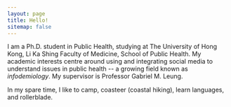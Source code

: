 ```yaml
---
layout: page
title: Hello!
sitemap: false
---
```


I am a Ph.D. student in Public Health, studying at The University of Hong Kong, Li Ka Shing Faculty of Medicine, School of Public Health. My academic interests centre around using and integrating social media to understand issues in public health -- a growing field known as <i>infodemiology</i>. My supervisor is Professor Gabriel M. Leung. 

In my spare time, I like to camp, coasteer (coastal hiking), learn languages, and rollerblade.
